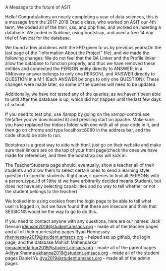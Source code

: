 A Message to the future of ASIT

Hello! Congratulations on nearly completing a year of data sciences, this is a message from the 2017-2018 Oracle class, who worked on ASIT our 4th term. We coded all of the html, css, and php files, and worked on inserting a database. We coded in Sublime, using bootstrap, and used a free 14 day trial of Navicat for the database. 

We found a few problems with the ERD given to us by previous years(On the last page of the "Information About the Project" file), and we made the following changes:
We do not feel that the QA Linker and the Profile linker allow the database to function properly, and thus we have removed these entities and connected the PERSON entity directly to ANSWER, in a 1:M(every answer belongs to only one PERSON), and ANSWER directly to QUESTION in a M:1 (Each ANSWER belongs to only one QUESTION). These changes were made later, so some of the queries will need to be updated.

Additionally, we have not tested any of the queries, as we haven't been able to until after the database is up, which did not happen until the last few days of school. 

If you need to test php, use Xampp by going on the xampp-control.exe file(after you've downloaded it) and pressing start on apache. Make sure you have replaced the htdocs folder with one with all of your code in it, and then go on chrome and type localhost:8080 in the address bar, and the code should be able to run.

Bootstrap is a great way to aide with html, just go on their website and make sure their linkers are on the top of your html page(check the ones we have made for reference), and then the bootstrap css will kick in.

The TeacherStudents page should, eventually, show a teacher all of their students and allow them to select certain ones to send a learning style question to specific students. Right now, it queries to find all PERSONs with a person_type_id of 1(the id we have arbitrarily decided means Student), but does not have any selecting capabilities and no way to tell whether or not the student belongs to the teacher)

We looked into using cookies from the login page to be able to tell what user is logged in, but we have found that these are insecure and think that SESSIONS would be the way to go to do this.



If you need to contact anyone with any questions, here are our names:
Jack Denson jdenson2019@student.amsacs.org - made all of the teacher pages and all of their queries/php pages
Ryan Hennessey rhennessey2019@student.amsacs.org - helped set up github, the login page, and the database
Mahish Mahendarkar mmaahendarkar2019@student.amsacs.org - made all of the parent pages
Aditya Khanna akhanna2019@student.amsacs.org - made all of the student pages
Daniel Yu dyu2019@student.amsacs.org - made all of the admin pages
